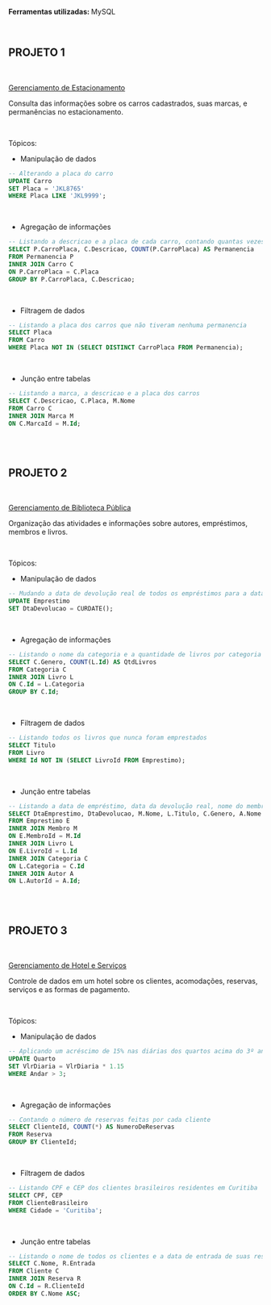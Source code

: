 <strong> Ferramentas utilizadas: </strong> MySQL 

<br> 

## PROJETO 1

<br>

[Gerenciamento de Estacionamento](https://github.com/Thyzxt/banco_de_dados/blob/main/estacionamento.sql)

Consulta das informações sobre os carros cadastrados, suas marcas, e permanências no estacionamento.

<br>

Tópicos:

- Manipulação de dados

```sql
-- Alterando a placa do carro
UPDATE Carro
SET Placa = 'JKL8765'
WHERE Placa LIKE 'JKL9999';
```

<br>

- Agregação de informações 

```sql
-- Listando a descricao e a placa de cada carro, contando quantas vezes o carro permaneceu
SELECT P.CarroPlaca, C.Descricao, COUNT(P.CarroPlaca) AS Permanencia
FROM Permanencia P
INNER JOIN Carro C
ON P.CarroPlaca = C.Placa
GROUP BY P.CarroPlaca, C.Descricao;
```

<br>

- Filtragem de dados

```sql
-- Listando a placa dos carros que não tiveram nenhuma permanencia
SELECT Placa
FROM Carro
WHERE Placa NOT IN (SELECT DISTINCT CarroPlaca FROM Permanencia);
```

<br>

- Junção entre tabelas

```sql
-- Listando a marca, a descricao e a placa dos carros
SELECT C.Descricao, C.Placa, M.Nome
FROM Carro C
INNER JOIN Marca M
ON C.MarcaId = M.Id;
```

<br> <br>

## PROJETO 2

<br>

[Gerenciamento de Biblioteca Pública](https://github.com/Thyzxt/banco_de_dados/blob/main/biblioteca.sql)

Organização das atividades e informações sobre autores, empréstimos, membros e livros.

<br>

Tópicos:

- Manipulação de dados

```sql
-- Mudando a data de devolução real de todos os empréstimos para a data atual
UPDATE Emprestimo
SET DtaDevolucao = CURDATE();
```

<br>

- Agregação de informações

```sql
-- Listando o nome da categoria e a quantidade de livros por categoria
SELECT C.Genero, COUNT(L.Id) AS QtdLivros
FROM Categoria C 
INNER JOIN Livro L 
ON C.Id = L.Categoria
GROUP BY C.Id;
```

<br>

- Filtragem de dados

```sql
-- Listando todos os livros que nunca foram emprestados
SELECT Titulo
FROM Livro
WHERE Id NOT IN (SELECT LivroId FROM Emprestimo);
```

<br>

- Junção entre tabelas

```sql
-- Listando a data de empréstimo, data da devolução real, nome do membro que emprestou, título do livro, nome da categoria e nome do autor (ou autores) de todos os empréstimos realizados
SELECT DtaEmprestimo, DtaDevolucao, M.Nome, L.Titulo, C.Genero, A.Nome
FROM Emprestimo E
INNER JOIN Membro M 
ON E.MembroId = M.Id
INNER JOIN Livro L 
ON E.LivroId = L.Id
INNER JOIN Categoria C 
ON L.Categoria = C.Id
INNER JOIN Autor A 
ON L.AutorId = A.Id;
```

<br> <br>

## PROJETO 3

<br>

[Gerenciamento de Hotel e Serviços](https://github.com/Thyzxt/portfolio_sql/blob/main/hotel.sql)

Controle de dados em um hotel sobre os clientes, acomodações, reservas, serviços e as formas de pagamento.

<br>

Tópicos:

- Manipulação de dados

```sql 
-- Aplicando um acréscimo de 15% nas diárias dos quartos acima do 3º andar
UPDATE Quarto
SET VlrDiaria = VlrDiaria * 1.15
WHERE Andar > 3;
```

<br>

- Agregação de informações

```sql
-- Contando o número de reservas feitas por cada cliente
SELECT ClienteId, COUNT(*) AS NumeroDeReservas
FROM Reserva
GROUP BY ClienteId;
```

<br>

- Filtragem de dados

```sql
-- Listando CPF e CEP dos clientes brasileiros residentes em Curitiba
SELECT CPF, CEP
FROM ClienteBrasileiro
WHERE Cidade = 'Curitiba';
```

<br>

- Junção entre tabelas

```sql
-- Listando o nome de todos os clientes e a data de entrada de suas reservas
SELECT C.Nome, R.Entrada
FROM Cliente C
INNER JOIN Reserva R
ON C.Id = R.ClienteId
ORDER BY C.Nome ASC;
```
